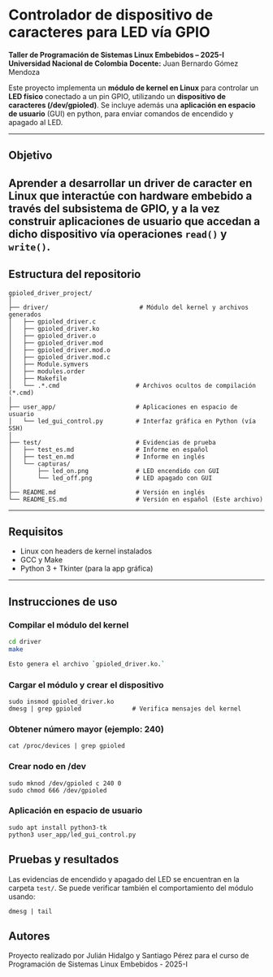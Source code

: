 # Controlador de dispositivo de caracteres para LED vía GPIO

**Taller de Programación de Sistemas Linux Embebidos – 2025-I**  
**Universidad Nacional de Colombia**
**Docente:** Juan Bernardo Gómez Mendoza 

Este proyecto implementa un **módulo de kernel en Linux** para controlar un **LED físico** conectado a un pin GPIO, utilizando un **dispositivo de caracteres (/dev/gpioled)**. Se incluye además una **aplicación en espacio de usuario** (GUI) en python, para enviar comandos de encendido y apagado al LED.

---
## Objetivo
Aprender a desarrollar un **driver de caracter en Linux** que interactúe con hardware embebido a través del subsistema de GPIO, y a la vez construir aplicaciones de usuario que accedan a dicho dispositivo vía operaciones `read()` y `write()`.
---

## Estructura del repositorio

```plaintext
gpioled_driver_project/
│
├── driver/                         # Módulo del kernel y archivos generados
│   ├── gpioled_driver.c
│   ├── gpioled_driver.ko
│   ├── gpioled_driver.o
│   ├── gpioled_driver.mod
│   ├── gpioled_driver.mod.o
│   ├── gpioled_driver.mod.c
│   ├── Module.symvers
│   ├── modules.order
│   ├── Makefile
│   └── .*.cmd                     # Archivos ocultos de compilación (*.cmd)
│
├── user_app/                      # Aplicaciones en espacio de usuario
│   └── led_gui_control.py         # Interfaz gráfica en Python (vía SSH)
│
├── test/                          # Evidencias de prueba
│   ├── test_es.md                 # Informe en español
│   ├── test_en.md                 # Informe en inglés
│   └── capturas/
│       ├── led_on.png             # LED encendido con GUI
│       └── led_off.png            # LED apagado con GUI
│
├── README.md                      # Versión en inglés
└── README_ES.md                   # Versión en español (Este archivo)
```

---
## Requisitos

- Linux con headers de kernel instalados
- GCC y Make
- Python 3 + Tkinter (para la app gráfica)
---

## Instrucciones de uso

### Compilar el módulo del kernel
```bash
cd driver
make

Esto genera el archivo `gpioled_driver.ko.`
```

### Cargar el módulo y crear el dispositivo

```
sudo insmod gpioled_driver.ko
dmesg | grep gpioled              # Verifica mensajes del kernel
```

### Obtener número mayor (ejemplo: 240)
```cat /proc/devices | grep gpioled```

### Crear nodo en /dev
```
sudo mknod /dev/gpioled c 240 0
sudo chmod 666 /dev/gpioled
```

### Aplicación en espacio de usuario
```
sudo apt install python3-tk
python3 user_app/led_gui_control.py
```

## Pruebas y resultados
Las evidencias de encendido y apagado del LED se encuentran en la carpeta `test/`. Se puede verificar también el comportamiento del módulo usando:

```dmesg | tail```

## Autores
Proyecto realizado por Julián Hidalgo y Santiago Pérez para el curso de Programación de Sistemas Linux Embebidos - 2025-I